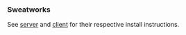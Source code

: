 ### Sweatworks

See [server](server/) and [client](client/) for their respective install instructions.
